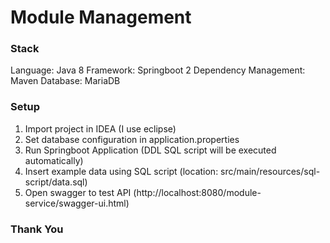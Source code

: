 # Module Management

### Stack
Language: Java 8
Framework: Springboot 2
Dependency Management: Maven
Database: MariaDB

### Setup
1. Import project in IDEA (I use eclipse)
2. Set database configuration in application.properties
3. Run Springboot Application (DDL SQL script will be executed automatically)
4. Insert example data using SQL script (location: src/main/resources/sql-script/data.sql)
5. Open swagger to test API (http://localhost:8080/module-service/swagger-ui.html)

### Thank You
